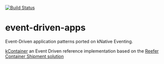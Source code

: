 [![Build Status](https://travis-ci.com/IBM/event-driven-apps.svg?branch=master)](https://travis-ci.com/IBM/event-driven-apps)
# event-driven-apps

Event-Driven application patterns ported on kNative Eventing.

[kContainer](kcontainer/README.md) an Event Driven reference implementation
based on the [Reefer Container Shipment solution](https://github.com/ibm-cloud-architecture/refarch-kc)  


